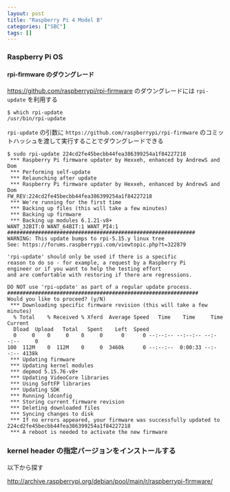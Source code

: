 ```yaml
---
layout: post
title: "Raspberry Pi 4 Model B"
categories: ["SBC"]
tags: []
---
```


### Raspberry Pi OS

#### rpi-firmware のダウングレード

https://github.com/raspberrypi/rpi-firmware のダウングレードには `rpi-update` を利用する

```
$ which rpi-update
/usr/bin/rpi-update
```

`rpi-update` の引数に `https://github.com/raspberrypi/rpi-firmware` のコミットハッシュを渡して実行することでダウングレードできる

```
$ sudo rpi-update 224cd2fe45becbb44fea386399254a1f84227218
 *** Raspberry Pi firmware updater by Hexxeh, enhanced by AndrewS and Dom
 *** Performing self-update
 *** Relaunching after update
 *** Raspberry Pi firmware updater by Hexxeh, enhanced by AndrewS and Dom
FW_REV:224cd2fe45becbb44fea386399254a1f84227218
 *** We're running for the first time
 *** Backing up files (this will take a few minutes)
 *** Backing up firmware
 *** Backing up modules 6.1.21-v8+
WANT_32BIT:0 WANT_64BIT:1 WANT_PI4:1
#############################################################
WARNING: This update bumps to rpi-5.15.y linux tree
See: https://forums.raspberrypi.com/viewtopic.php?t=322879

'rpi-update' should only be used if there is a specific
reason to do so - for example, a request by a Raspberry Pi
engineer or if you want to help the testing effort
and are comfortable with restoring if there are regressions.

DO NOT use 'rpi-update' as part of a regular update process.
##############################################################
Would you like to proceed? (y/N)
 *** Downloading specific firmware revision (this will take a few minutes)
  % Total    % Received % Xferd  Average Speed   Time    Time     Time  Current
  Dload  Upload   Total   Spent    Left  Speed
  0     0    0     0    0     0      0      0 --:--:-- --:--:-- --:--:--     0
100  112M    0  112M    0     0  3460k      0 --:--:--  0:00:33 --:--:-- 4138k
 *** Updating firmware
 *** Updating kernel modules
 *** depmod 5.15.76-v8+
 *** Updating VideoCore libraries
 *** Using SoftFP libraries
 *** Updating SDK
 *** Running ldconfig
 *** Storing current firmware revision
 *** Deleting downloaded files
 *** Syncing changes to disk
 *** If no errors appeared, your firmware was successfully updated to 224cd2fe45becbb44fea386399254a1f84227218
 *** A reboot is needed to activate the new firmware
```

### kernel header の指定バージョンをインストールする

以下から探す

http://archive.raspberrypi.org/debian/pool/main/r/raspberrypi-firmware/
